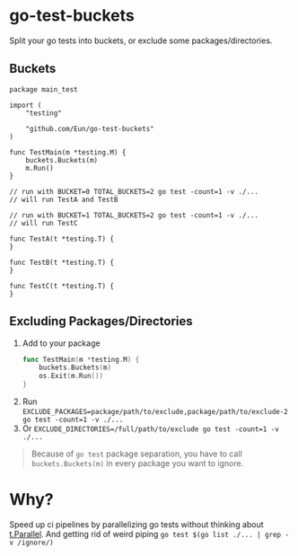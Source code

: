 # go-test-buckets
Split your go tests into buckets, or exclude some packages/directories.

## Buckets
```golang
package main_test

import (
	"testing"

	"github.com/Eun/go-test-buckets"
)

func TestMain(m *testing.M) {
	buckets.Buckets(m)
	m.Run()
}

// run with BUCKET=0 TOTAL_BUCKETS=2 go test -count=1 -v ./...
// will run TestA and TestB

// run with BUCKET=1 TOTAL_BUCKETS=2 go test -count=1 -v ./...
// will run TestC

func TestA(t *testing.T) {
}

func TestB(t *testing.T) {
}

func TestC(t *testing.T) {
}
```

## Excluding Packages/Directories
1. Add to your package
   ```go
   func TestMain(m *testing.M) {
       buckets.Buckets(m)
       os.Exit(m.Run())
   }
   ```
2. Run `EXCLUDE_PACKAGES=package/path/to/exclude,package/path/to/exclude-2 go test -count=1 -v ./...`
3. Or `EXCLUDE_DIRECTORIES=/full/path/to/exclude go test -count=1 -v ./...`



> Because of `go test` package separation, you have to call `buckets.Buckets(m)` in every package you want to ignore.

# Why?
Speed up ci pipelines by parallelizing go tests without thinking about [t.Parallel](https://golang.org/pkg/testing/#T.Parallel).
And getting rid of weird piping `go test $(go list ./... | grep -v /ignore/)`